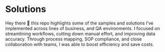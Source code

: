 # Solutions
Hey there 👋 this repo highlights some of the samples and solutions I’ve implemented across lines of business, and QA environments. I focused on streamlining workflows, cutting down manual effort, and improving data accuracy. Through process mapping, SOP compliance, and close collaboration with teams, I was able to boost efficiency and save costs.
